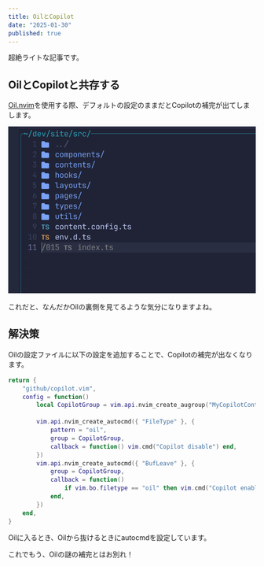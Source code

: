 ```yaml
---
title: OilとCopilot
date: "2025-01-30"
published: true
---
```


超絶ライトな記事です。

## OilとCopilotと共存する
[Oil.nvim](https://github.com/stevearc/oil.nvim)を使用する際、デフォルトの設定のままだとCopilotの補完が出てしまします。

![`/015 index.ts`という補完が出ている。](./oil-with-copilot.1.png)


これだと、なんだかOilの裏側を見てるような気分になりますよね。

## 解決策
Oilの設定ファイルに以下の設定を追加することで、Copilotの補完が出なくなります。

```lua
return {
    "github/copilot.vim",
    config = function()
        local CopilotGroup = vim.api.nvim_create_augroup("MyCopilotController", { clear = true })

        vim.api.nvim_create_autocmd({ "FileType" }, {
            pattern = "oil",
            group = CopilotGroup,
            callback = function() vim.cmd("Copilot disable") end,
        })
        vim.api.nvim_create_autocmd({ "BufLeave" }, {
            group = CopilotGroup,
            callback = function()
                if vim.bo.filetype == "oil" then vim.cmd("Copilot enable") end
            end,
        })
    end,
}

```

Oilに入るとき、Oilから抜けるときにautocmdを設定しています。

これでもう、Oilの謎の補完とはお別れ！
